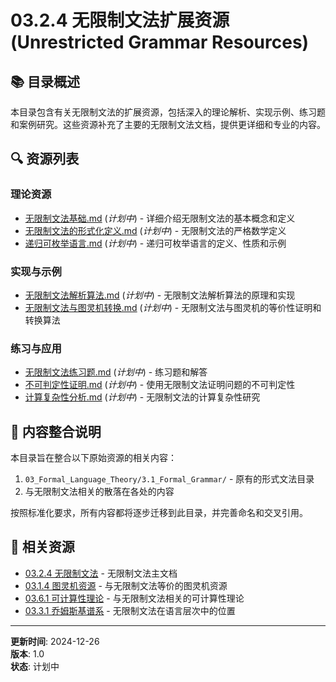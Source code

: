 # 03.2.4 无限制文法扩展资源 (Unrestricted Grammar Resources)

## 📚 目录概述

本目录包含有关无限制文法的扩展资源，包括深入的理论解析、实现示例、练习题和案例研究。这些资源补充了主要的无限制文法文档，提供更详细和专业的内容。

## 🔍 资源列表

### 理论资源

- [无限制文法基础.md](./无限制文法基础.md) (*计划中*) - 详细介绍无限制文法的基本概念和定义
- [无限制文法的形式化定义.md](./无限制文法的形式化定义.md) (*计划中*) - 无限制文法的严格数学定义
- [递归可枚举语言.md](./递归可枚举语言.md) (*计划中*) - 递归可枚举语言的定义、性质和示例

### 实现与示例

- [无限制文法解析算法.md](./无限制文法解析算法.md) (*计划中*) - 无限制文法解析算法的原理和实现
- [无限制文法与图灵机转换.md](./无限制文法与图灵机转换.md) (*计划中*) - 无限制文法与图灵机的等价性证明和转换算法

### 练习与应用

- [无限制文法练习题.md](./无限制文法练习题.md) (*计划中*) - 练习题和解答
- [不可判定性证明.md](./不可判定性证明.md) (*计划中*) - 使用无限制文法证明问题的不可判定性
- [计算复杂性分析.md](./计算复杂性分析.md) (*计划中*) - 无限制文法的计算复杂性研究

## 🔄 内容整合说明

本目录旨在整合以下原始资源的相关内容：

1. `03_Formal_Language_Theory/3.1_Formal_Grammar/` - 原有的形式文法目录
2. 与无限制文法相关的散落在各处的内容

按照标准化要求，所有内容都将逐步迁移到此目录，并完善命名和交叉引用。

## 🔗 相关资源

- [03.2.4 无限制文法](../03.2.4_Unrestricted_Grammar.md) - 无限制文法主文档
- [03.1.4 图灵机资源](../../03.1_Automata_Theory/03.1.4_Turing_Machine_Resources/) - 与无限制文法等价的图灵机资源
- [03.6.1 可计算性理论](../../03.6_Computation_Theory/03.6.1_Computability_Theory.md) - 与无限制文法相关的可计算性理论
- [03.3.1 乔姆斯基谱系](../../03.3_Language_Hierarchy/03.3.1_Chomsky_Hierarchy.md) - 无限制文法在语言层次中的位置

---

**更新时间**: 2024-12-26  
**版本**: 1.0  
**状态**: 计划中
